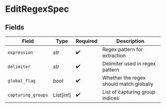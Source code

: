 # EditRegexSpec


## Fields

| Field                                   | Type                                    | Required                                | Description                             |
| --------------------------------------- | --------------------------------------- | --------------------------------------- | --------------------------------------- |
| `expression`                            | *str*                                   | :heavy_check_mark:                      | Regex pattern for extraction            |
| `delimiter`                             | *str*                                   | :heavy_check_mark:                      | Delimiter used in regex pattern         |
| `global_flag`                           | *bool*                                  | :heavy_check_mark:                      | Whether the regex should match globally |
| `capturing_groups`                      | List[*int*]                             | :heavy_check_mark:                      | List of capturing group indices         |